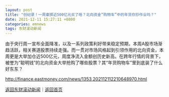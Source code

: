 ```yaml
---
layout: post
title: "创纪录！一周豪掷近500亿元买了啥？北向资金“购物车”中的年货你抄作业吗？"
date: 2021-12-11 15:27:11 +0800
categories: emnews
tags: 东财滚动新闻
---
```


由于央行周一宣布全面降准，以及一系列政策利好带来稳定预期，本周A股市场渐趋活跃，相关赛道股票持续走强。而一贯对市场风格起到引领作用的北向资金，本周更是大举加仓近500亿元，周度净流入金额创历史新高。在跨年行情的背景下，被誉为“聪明钱”的北向资金大举抢购了哪些股票？其“年货购物车”里到底装了什么好东东？

<http://finance.eastmoney.com/news/1353,202112112210648970.html>

[返回东财滚动新闻](//finews.withounder.com/emnews/)｜[返回首页](//finews.withounder.com/)